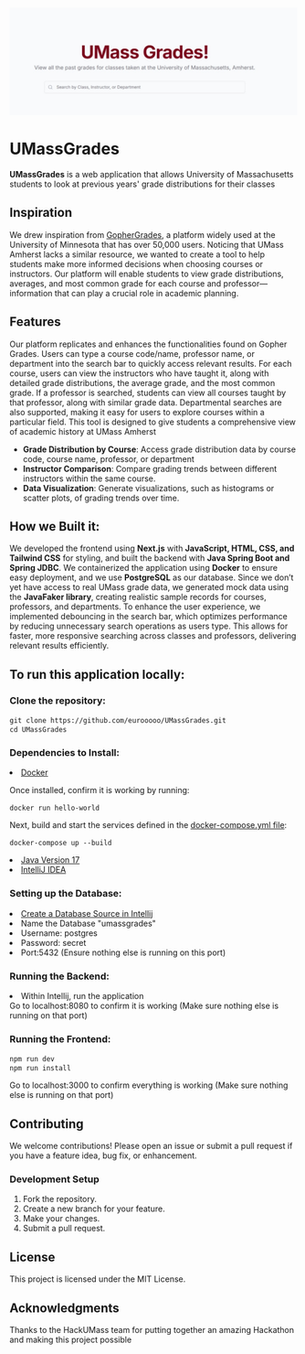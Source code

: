 
<!DOCTYPE html>
<html lang="en">
<head>
    <meta charset="UTF-8">
    <meta name="viewport" content="width=device-width, initial-scale=1.0">
</head>
<body>
    <img src="READMEResources/UMassGrades.jpeg" alt="UMass Grades" />
    <h1>UMassGrades</h1>
    <p><strong>UMassGrades</strong> is a web application that allows University of Massachusetts
    students to look at previous years' grade distributions for their classes
    </p>
    <h2>Inspiration</h2>
<p>We drew inspiration from <a href="https://github.com/samyok/gophergrades">GopherGrades</a>, a platform widely used at the 
University of Minnesota that has over 50,000 users. Noticing that UMass Amherst lacks a similar resource, we wanted to create 
a tool to help students make more informed decisions 
when choosing courses or instructors. Our platform will enable students to view grade distributions, averages, and most common 
grade for each course and professor—information that can play a crucial role in academic planning.</p>
    <h2>Features</h2>
<p>Our platform replicates and enhances the functionalities found on Gopher Grades. Users can type a course code/name, professor name,
or department into the search bar to quickly access relevant results. For each course, users can view the instructors who have taught it, 
along with detailed grade distributions, the average grade, and the most common grade. If a professor is searched, students can view all courses
taught by that professor, along with similar grade data. Departmental searches are also supported, making it easy for users to explore courses within
a particular field. This tool is designed to give students a comprehensive view of academic history at UMass Amherst</p>
    <ul>
        <li><strong>Grade Distribution by Course</strong>: Access grade distribution data by course code, course name, professor, or department</li>
        <li><strong>Instructor Comparison</strong>: Compare grading trends between different instructors within the same course.</li>
        <li><strong>Data Visualization</strong>: Generate visualizations, such as histograms or scatter plots, of grading trends over time.</li>
    </ul>
<h2>How we Built it:</h2>
<p>We developed the frontend using <strong>Next.js</strong> with <strong>JavaScript, HTML, CSS, and Tailwind CSS</strong> for styling, and built the backend with <strong>Java Spring Boot and Spring JDBC</strong>.
We containerized the application using <strong>Docker</strong> to ensure easy deployment, and we use <strong>PostgreSQL</strong> as our database. Since we don’t yet have access to real UMass grade data,
we generated mock data using the <strong>JavaFaker library</strong>, creating realistic sample records for courses, professors, and departments. To enhance the user experience, we
implemented debouncing in the search bar, which optimizes performance by reducing unnecessary search operations as users type. This allows for faster, more responsive 
searching across classes and professors, delivering relevant results efficiently.</p></p>
    <h2>To run this application locally:</h2>
    <h3>Clone the repository:</h3>
    <pre><code>git clone https://github.com/eurooooo/UMassGrades.git
cd UMassGrades</code></pre>
    <h3>Dependencies to Install:</h3>
<li><a href="https://docs.docker.com/engine/install/">Docker</a></li>
<p>Once installed, confirm it is working by running:</p>
<pre><code>docker run hello-world</code></pre>
Next, build and start the services defined in the <a href="https://github.com/eurooooo/UMassGrades/blob/main/UMassGrades/docker-compose.yml">docker-compose.yml file</a>:
<pre><code>docker-compose up --build</code></pre>
<li><a href="https://www.oracle.com/java/technologies/javase/jdk17-archive-downloads.html">Java Version 17</a></li>
<li><a href="https://www.jetbrains.com/idea/">IntelliJ IDEA</a></li>
<h3>Setting up the Database:</h3>
<li><a href="https://www.jetbrains.com/idea/">Create a Database Source in Intellij</a></li>
<li>Name the Database "umassgrades"</li>
<li>Username: postgres</li>
<li>Password: secret</li>
<li>Port:5432 (Ensure nothing else is running on this port)</li>
<h3>Running the Backend:</h3>
<li>Within Intellij, run the application</li>
    Go to localhost:8080 to confirm it is working (Make sure nothing else is running on that port)
<h3>Running the Frontend:</h3>
<pre><code>npm run dev
npm run install</code></pre>
Go to localhost:3000 to confirm everything is working (Make sure nothing else is running on that port)
<h2>Contributing</h2>
    <p>We welcome contributions! Please open an issue or submit a pull request if you have a feature idea, bug fix, or enhancement.</p>
    <h3>Development Setup</h3>
    <ol>
        <li>Fork the repository.</li>
        <li>Create a new branch for your feature.</li>
        <li>Make your changes.</li>
        <li>Submit a pull request.</li>
    </ol>
    <h2>License</h2>
    <p>This project is licensed under the MIT License.
    <h2>Acknowledgments</h2>
    <p>Thanks to the HackUMass team for putting together an amazing Hackathon and making this project possible</p>
</body>
</html>
